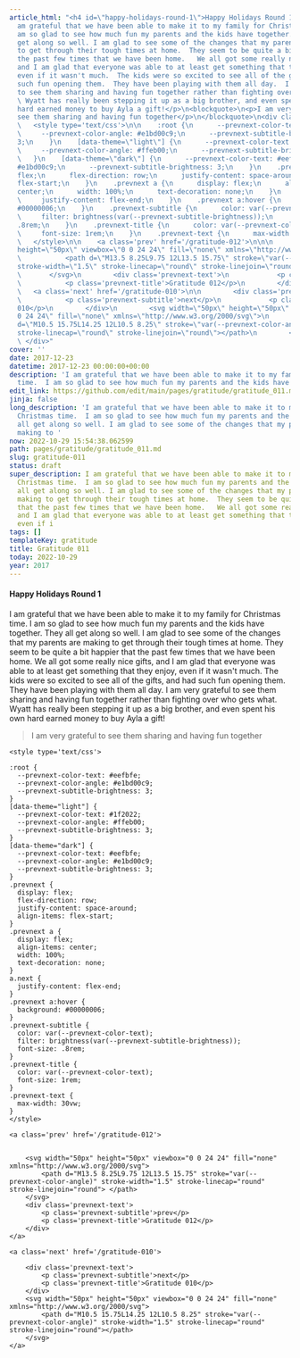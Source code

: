 ```yaml
---
article_html: "<h4 id=\"happy-holidays-round-1\">Happy Holidays Round 1</h4>\n<p>I
  am grateful that we have been able to make it to my family for Christmas time.  I
  am so glad to see how much fun my parents and the kids have together.  They all
  get along so well. I am glad to see some of the changes that my parents are making
  to get through their tough times at home.  They seem to be quite a bit happier that
  the past few times that we have been home.   We all got some really nice gifts,
  and I am glad that everyone was able to at least get something that they enjoy,
  even if it wasn't much.  The kids were so excited to see all of the gifts, and had
  such fun opening them.  They have been playing with them all day.  I am very grateful
  to see them sharing and having fun together rather than fighting over who gets what.
  \ Wyatt has really been stepping it up as a big brother, and even spent his own
  hard earned money to buy Ayla a gift!</p>\n<blockquote>\n<p>I am very grateful to
  see them sharing and having fun together</p>\n</blockquote>\n<div class='prevnext'>\n\n
  \   <style type='text/css'>\n\n    :root {\n      --prevnext-color-text: #eefbfe;\n
  \     --prevnext-color-angle: #e1bd00c9;\n      --prevnext-subtitle-brightness:
  3;\n    }\n    [data-theme=\"light\"] {\n      --prevnext-color-text: #1f2022;\n
  \     --prevnext-color-angle: #ffeb00;\n      --prevnext-subtitle-brightness: 3;\n
  \   }\n    [data-theme=\"dark\"] {\n      --prevnext-color-text: #eefbfe;\n      --prevnext-color-angle:
  #e1bd00c9;\n      --prevnext-subtitle-brightness: 3;\n    }\n    .prevnext {\n      display:
  flex;\n      flex-direction: row;\n      justify-content: space-around;\n      align-items:
  flex-start;\n    }\n    .prevnext a {\n      display: flex;\n      align-items:
  center;\n      width: 100%;\n      text-decoration: none;\n    }\n    a.next {\n
  \     justify-content: flex-end;\n    }\n    .prevnext a:hover {\n      background:
  #00000006;\n    }\n    .prevnext-subtitle {\n      color: var(--prevnext-color-text);\n
  \     filter: brightness(var(--prevnext-subtitle-brightness));\n      font-size:
  .8rem;\n    }\n    .prevnext-title {\n      color: var(--prevnext-color-text);\n
  \     font-size: 1rem;\n    }\n    .prevnext-text {\n      max-width: 30vw;\n    }\n
  \   </style>\n\n    <a class='prev' href='/gratitude-012'>\n\n\n        <svg width=\"50px\"
  height=\"50px\" viewbox=\"0 0 24 24\" fill=\"none\" xmlns=\"http://www.w3.org/2000/svg\">\n
  \           <path d=\"M13.5 8.25L9.75 12L13.5 15.75\" stroke=\"var(--prevnext-color-angle)\"
  stroke-width=\"1.5\" stroke-linecap=\"round\" stroke-linejoin=\"round\"> </path>\n
  \       </svg>\n        <div class='prevnext-text'>\n            <p class='prevnext-subtitle'>prev</p>\n
  \           <p class='prevnext-title'>Gratitude 012</p>\n        </div>\n    </a>\n\n
  \   <a class='next' href='/gratitude-010'>\n\n        <div class='prevnext-text'>\n
  \           <p class='prevnext-subtitle'>next</p>\n            <p class='prevnext-title'>Gratitude
  010</p>\n        </div>\n        <svg width=\"50px\" height=\"50px\" viewbox=\"0
  0 24 24\" fill=\"none\" xmlns=\"http://www.w3.org/2000/svg\">\n            <path
  d=\"M10.5 15.75L14.25 12L10.5 8.25\" stroke=\"var(--prevnext-color-angle)\" stroke-width=\"1.5\"
  stroke-linecap=\"round\" stroke-linejoin=\"round\"></path>\n        </svg>\n    </a>\n
  \ </div>"
cover: ''
date: 2017-12-23
datetime: 2017-12-23 00:00:00+00:00
description: 'I am grateful that we have been able to make it to my family for Christmas
  time.  I am so glad to see how much fun my parents and the kids have together.  They '
edit_link: https://github.com/edit/main/pages/gratitude/gratitude_011.md
jinja: false
long_description: 'I am grateful that we have been able to make it to my family for
  Christmas time.  I am so glad to see how much fun my parents and the kids have together.  They
  all get along so well. I am glad to see some of the changes that my parents are
  making to '
now: 2022-10-29 15:54:38.062599
path: pages/gratitude/gratitude_011.md
slug: gratitude-011
status: draft
super_description: I am grateful that we have been able to make it to my family for
  Christmas time.  I am so glad to see how much fun my parents and the kids have together.  They
  all get along so well. I am glad to see some of the changes that my parents are
  making to get through their tough times at home.  They seem to be quite a bit happier
  that the past few times that we have been home.   We all got some really nice gifts,
  and I am glad that everyone was able to at least get something that they enjoy,
  even if i
tags: []
templateKey: gratitude
title: Gratitude 011
today: 2022-10-29
year: 2017
---
```


####  Happy Holidays Round 1

I am grateful that we have been able to make it to my family for Christmas time.  I am so glad to see how much fun my parents and the kids have together.  They all get along so well. I am glad to see some of the changes that my parents are making to get through their tough times at home.  They seem to be quite a bit happier that the past few times that we have been home.   We all got some really nice gifts, and I am glad that everyone was able to at least get something that they enjoy, even if it wasn't much.  The kids were so excited to see all of the gifts, and had such fun opening them.  They have been playing with them all day.  I am very grateful to see them sharing and having fun together rather than fighting over who gets what.  Wyatt has really been stepping it up as a big brother, and even spent his own hard earned money to buy Ayla a gift!


> I am very grateful to see them sharing and having fun together
<div class='prevnext'>

    <style type='text/css'>

    :root {
      --prevnext-color-text: #eefbfe;
      --prevnext-color-angle: #e1bd00c9;
      --prevnext-subtitle-brightness: 3;
    }
    [data-theme="light"] {
      --prevnext-color-text: #1f2022;
      --prevnext-color-angle: #ffeb00;
      --prevnext-subtitle-brightness: 3;
    }
    [data-theme="dark"] {
      --prevnext-color-text: #eefbfe;
      --prevnext-color-angle: #e1bd00c9;
      --prevnext-subtitle-brightness: 3;
    }
    .prevnext {
      display: flex;
      flex-direction: row;
      justify-content: space-around;
      align-items: flex-start;
    }
    .prevnext a {
      display: flex;
      align-items: center;
      width: 100%;
      text-decoration: none;
    }
    a.next {
      justify-content: flex-end;
    }
    .prevnext a:hover {
      background: #00000006;
    }
    .prevnext-subtitle {
      color: var(--prevnext-color-text);
      filter: brightness(var(--prevnext-subtitle-brightness));
      font-size: .8rem;
    }
    .prevnext-title {
      color: var(--prevnext-color-text);
      font-size: 1rem;
    }
    .prevnext-text {
      max-width: 30vw;
    }
    </style>
    
    <a class='prev' href='/gratitude-012'>
    

        <svg width="50px" height="50px" viewbox="0 0 24 24" fill="none" xmlns="http://www.w3.org/2000/svg">
            <path d="M13.5 8.25L9.75 12L13.5 15.75" stroke="var(--prevnext-color-angle)" stroke-width="1.5" stroke-linecap="round" stroke-linejoin="round"> </path>
        </svg>
        <div class='prevnext-text'>
            <p class='prevnext-subtitle'>prev</p>
            <p class='prevnext-title'>Gratitude 012</p>
        </div>
    </a>
    
    <a class='next' href='/gratitude-010'>
    
        <div class='prevnext-text'>
            <p class='prevnext-subtitle'>next</p>
            <p class='prevnext-title'>Gratitude 010</p>
        </div>
        <svg width="50px" height="50px" viewbox="0 0 24 24" fill="none" xmlns="http://www.w3.org/2000/svg">
            <path d="M10.5 15.75L14.25 12L10.5 8.25" stroke="var(--prevnext-color-angle)" stroke-width="1.5" stroke-linecap="round" stroke-linejoin="round"></path>
        </svg>
    </a>
  </div>
